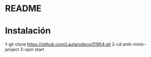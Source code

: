 # README

# Instalación

1-git clone https://github.com/Lautarodeco/51954.git
2-cd antlr-minic-project
3-npm start
